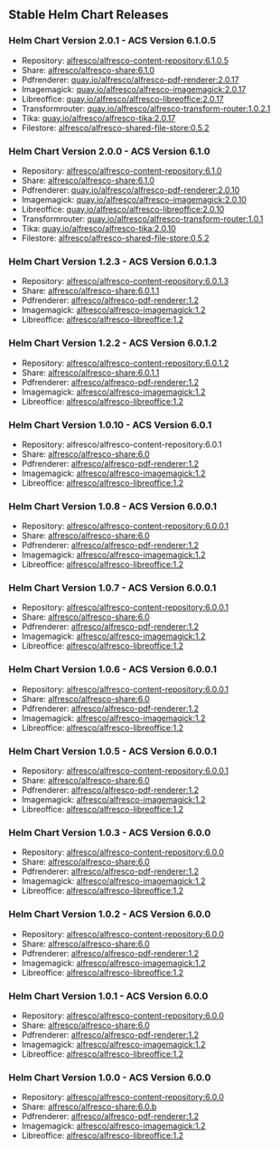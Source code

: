 ## Stable Helm Chart Releases

### Helm Chart Version 2.0.1 - ACS Version 6.1.0.5
* Repository: [alfresco/alfresco-content-repository:6.1.0.5](https://hub.docker.com/layers/alfresco/alfresco-content-repository/6.0.0.1/images/sha256-1ee046695e6de76531fffc7ec0b87f5569f7dde1f60321f80321c136154ab644)
* Share: [alfresco/alfresco-share:6.1.0](https://hub.docker.com/layers/alfresco/alfresco-share/6.1.0/images/sha256-0dfa83b790293f970c32effee1be39f891c0e0cc54b49ccea448739e230c5791)
* Pdfrenderer: [quay.io/alfresco/alfresco-pdf-renderer:2.0.17](https://quay.io/repository/alfresco/alfresco-pdf-renderer/manifest/sha256:d9be5deb165d44141497373257041fc701b4d825f12997b15212bbe637ed7d53)
* Imagemagick: [quay.io/alfresco/alfresco-imagemagick:2.0.17](https://quay.io/repository/alfresco/alfresco-imagemagick/manifest/sha256:cea7e75550548c095360f7122e65eea1cfd128799a462f80e99cfccb28ab4e7c)
* Libreoffice: [quay.io/alfresco/alfresco-libreoffice:2.0.17](https://quay.io/repository/alfresco/alfresco-libreoffice/manifest/sha256:6716b86560d012fcc8b32a7505fdbe2c555fa3f106fa0e05003cae275d3f64c8)
* Transformrouter: [quay.io/alfresco/alfresco-transform-router:1.0.2.1](https://quay.io/repository/alfresco/alfresco-transform-router/manifest/sha256:3396a78dc3b9a7e92c4159a1b15a48f1e55ee03cdf04a65895d54e89bb4cab23)
* Tika: [quay.io/alfresco/alfresco-tika:2.0.17](https://quay.io/repository/alfresco/alfresco-tika/manifest/sha256:84122a831cd5b4f8ef7ac2cb7c79b3a72e5b14aad5ee1fc0bd2dd4ea1d95fd4d)
* Filestore: [alfresco/alfresco-shared-file-store:0.5.2](https://hub.docker.com/layers/alfresco/alfresco-shared-file-store/0.5.2/images/sha256-4457788253ba0c19f4f48074fd23d8f6063f2940cf431d2647cc030932215826)

### Helm Chart Version 2.0.0 - ACS Version 6.1.0
* Repository: [alfresco/alfresco-content-repository:6.1.0](https://hub.docker.com/layers/alfresco/alfresco-content-repository/6.1.0/images/sha256-57efcc66254346b3cefba0350263ec8e978f73c10d1d6edd3721f18e3c928352)
* Share: [alfresco/alfresco-share:6.1.0](https://hub.docker.com/layers/alfresco/alfresco-share/6.1.0/images/sha256-0dfa83b790293f970c32effee1be39f891c0e0cc54b49ccea448739e230c5791)
* Pdfrenderer: [quay.io/alfresco/alfresco-pdf-renderer:2.0.10](https://quay.io/repository/alfresco/alfresco-pdf-renderer/manifest/sha256:90422901d8200984c390f20944415c06c5be8b54c0d984901423444d5fbbe37d)
* Imagemagick: [quay.io/alfresco/alfresco-imagemagick:2.0.10](https://quay.io/repository/alfresco/alfresco-imagemagick/manifest/sha256:f4958f0999c6dc83d5b9632154f5983706b08a31de5ccaa9a98dd320b2d7f225)
* Libreoffice: [quay.io/alfresco/alfresco-libreoffice:2.0.10](https://quay.io/repository/alfresco/alfresco-libreoffice/manifest/sha256:c1284173c3500da22ff4807499e429bb9bd4dc10a1e2c95bfb2ca950dfe84d7f)
* Transformrouter: [quay.io/alfresco/alfresco-transform-router:1.0.1](https://quay.io/repository/alfresco/alfresco-transform-router/manifest/sha256:cb193eb7132082293f506141410587add5527ce0d858c2353f75cba1f2c4e14d)
* Tika: [quay.io/alfresco/alfresco-tika:2.0.10](https://quay.io/repository/alfresco/alfresco-tika/manifest/sha256:03e6a932e56beb5a2f4231d1b69ee732d3e6326410f47ce6fd1e66b6683850fc)
* Filestore: [alfresco/alfresco-shared-file-store:0.5.2](https://hub.docker.com/layers/alfresco/alfresco-shared-file-store/0.5.2/images/sha256-4457788253ba0c19f4f48074fd23d8f6063f2940cf431d2647cc030932215826)

### Helm Chart Version 1.2.3 - ACS Version 6.0.1.3
* Repository: [alfresco/alfresco-content-repository:6.0.1.3](https://hub.docker.com/layers/alfresco/alfresco-content-repository/6.0.1.3/images/sha256-e0131dde2d658d37b0020d2f197b7de57175f0a38f8680aaa8cd378d07f68790)
* Share: [alfresco/alfresco-share:6.0.1.1](https://hub.docker.com/layers/alfresco/alfresco-share/6.0.1.1/images/sha256-239baabfe0d8fc935dcfce8ee6d30236b0a8bee8eff79ff66373585eb8bb35aa)
* Pdfrenderer: [alfresco/alfresco-pdf-renderer:1.2](https://hub.docker.com/layers/alfresco/alfresco-pdf-renderer/1.2/images/sha256-962544face9f6d6d1f0a049e711fb3daa2bd975bf4a46b5723c2add2b24bf32c)
* Imagemagick: [alfresco/alfresco-imagemagick:1.2](https://hub.docker.com/layers/alfresco/alfresco-imagemagick/1.2/images/sha256-fd0b2dfc642eff3189b7877b0595553c84ab1b4ea291b685dab8f80985e2987c)
* Libreoffice: [alfresco/alfresco-libreoffice:1.2](https://hub.docker.com/layers/alfresco/alfresco-libreoffice/1.2/images/sha256-18627d9f5dc71e1608d658df38002d74d441edf031e2c2241c1d41d60c9153be)

### Helm Chart Version 1.2.2 - ACS Version 6.0.1.2
* Repository: [alfresco/alfresco-content-repository:6.0.1.2](https://hub.docker.com/layers/alfresco/alfresco-content-repository/6.0.1.2/images/sha256-730b6ca521b7a60d31e936167f090200a02db6fa649c9428082006eed4ed0ee1)
* Share: [alfresco/alfresco-share:6.0.1.1](https://hub.docker.com/layers/alfresco/alfresco-share/6.0.1.1/images/sha256-239baabfe0d8fc935dcfce8ee6d30236b0a8bee8eff79ff66373585eb8bb35aa)
* Pdfrenderer: [alfresco/alfresco-pdf-renderer:1.2](https://hub.docker.com/layers/alfresco/alfresco-pdf-renderer/1.2/images/sha256-962544face9f6d6d1f0a049e711fb3daa2bd975bf4a46b5723c2add2b24bf32c)
* Imagemagick: [alfresco/alfresco-imagemagick:1.2](https://hub.docker.com/layers/alfresco/alfresco-imagemagick/1.2/images/sha256-fd0b2dfc642eff3189b7877b0595553c84ab1b4ea291b685dab8f80985e2987c)
* Libreoffice: [alfresco/alfresco-libreoffice:1.2](https://hub.docker.com/layers/alfresco/alfresco-libreoffice/1.2/images/sha256-18627d9f5dc71e1608d658df38002d74d441edf031e2c2241c1d41d60c9153be)

### Helm Chart Version 1.0.10 - ACS Version 6.0.1
* Repository: alfresco/alfresco-content-repository:6.0.1
* Share: [alfresco/alfresco-share:6.0](https://hub.docker.com/layers/alfresco/alfresco-share/6.0/images/sha256-22aecaf1b6d56bba5e5f9f134bdcde86eb23a750febc4c4e1087c0963a0acf18)
* Pdfrenderer: [alfresco/alfresco-pdf-renderer:1.2](https://hub.docker.com/layers/alfresco/alfresco-pdf-renderer/1.2/images/sha256-962544face9f6d6d1f0a049e711fb3daa2bd975bf4a46b5723c2add2b24bf32c)
* Imagemagick: [alfresco/alfresco-imagemagick:1.2](https://hub.docker.com/layers/alfresco/alfresco-imagemagick/1.2/images/sha256-fd0b2dfc642eff3189b7877b0595553c84ab1b4ea291b685dab8f80985e2987c)
* Libreoffice: [alfresco/alfresco-libreoffice:1.2](https://hub.docker.com/layers/alfresco/alfresco-libreoffice/1.2/images/sha256-18627d9f5dc71e1608d658df38002d74d441edf031e2c2241c1d41d60c9153be)

### Helm Chart Version 1.0.8 - ACS Version 6.0.0.1
* Repository: [alfresco/alfresco-content-repository:6.0.0.1](https://hub.docker.com/layers/alfresco/alfresco-content-repository/6.0.0.1/images/sha256-1ee046695e6de76531fffc7ec0b87f5569f7dde1f60321f80321c136154ab644)
* Share: [alfresco/alfresco-share:6.0](https://hub.docker.com/layers/alfresco/alfresco-share/6.0/images/sha256-22aecaf1b6d56bba5e5f9f134bdcde86eb23a750febc4c4e1087c0963a0acf18)
* Pdfrenderer: [alfresco/alfresco-pdf-renderer:1.2](https://hub.docker.com/layers/alfresco/alfresco-pdf-renderer/1.2/images/sha256-962544face9f6d6d1f0a049e711fb3daa2bd975bf4a46b5723c2add2b24bf32c)
* Imagemagick: [alfresco/alfresco-imagemagick:1.2](https://hub.docker.com/layers/alfresco/alfresco-imagemagick/1.2/images/sha256-fd0b2dfc642eff3189b7877b0595553c84ab1b4ea291b685dab8f80985e2987c)
* Libreoffice: [alfresco/alfresco-libreoffice:1.2](https://hub.docker.com/layers/alfresco/alfresco-libreoffice/1.2/images/sha256-18627d9f5dc71e1608d658df38002d74d441edf031e2c2241c1d41d60c9153be)

### Helm Chart Version 1.0.7 - ACS Version 6.0.0.1
* Repository: [alfresco/alfresco-content-repository:6.0.0.1](https://hub.docker.com/layers/alfresco/alfresco-content-repository/6.0.0.1/images/sha256-1ee046695e6de76531fffc7ec0b87f5569f7dde1f60321f80321c136154ab644)
* Share: [alfresco/alfresco-share:6.0](https://hub.docker.com/layers/alfresco/alfresco-share/6.0/images/sha256-22aecaf1b6d56bba5e5f9f134bdcde86eb23a750febc4c4e1087c0963a0acf18)
* Pdfrenderer: [alfresco/alfresco-pdf-renderer:1.2](https://hub.docker.com/layers/alfresco/alfresco-pdf-renderer/1.2/images/sha256-962544face9f6d6d1f0a049e711fb3daa2bd975bf4a46b5723c2add2b24bf32c)
* Imagemagick: [alfresco/alfresco-imagemagick:1.2](https://hub.docker.com/layers/alfresco/alfresco-imagemagick/1.2/images/sha256-fd0b2dfc642eff3189b7877b0595553c84ab1b4ea291b685dab8f80985e2987c)
* Libreoffice: [alfresco/alfresco-libreoffice:1.2](https://hub.docker.com/layers/alfresco/alfresco-libreoffice/1.2/images/sha256-18627d9f5dc71e1608d658df38002d74d441edf031e2c2241c1d41d60c9153be)

### Helm Chart Version 1.0.6 - ACS Version 6.0.0.1
* Repository: [alfresco/alfresco-content-repository:6.0.0.1](https://hub.docker.com/layers/alfresco/alfresco-content-repository/6.0.0.1/images/sha256-1ee046695e6de76531fffc7ec0b87f5569f7dde1f60321f80321c136154ab644)
* Share: [alfresco/alfresco-share:6.0](https://hub.docker.com/layers/alfresco/alfresco-share/6.0/images/sha256-22aecaf1b6d56bba5e5f9f134bdcde86eb23a750febc4c4e1087c0963a0acf18)
* Pdfrenderer: [alfresco/alfresco-pdf-renderer:1.2](https://hub.docker.com/layers/alfresco/alfresco-pdf-renderer/1.2/images/sha256-962544face9f6d6d1f0a049e711fb3daa2bd975bf4a46b5723c2add2b24bf32c)
* Imagemagick: [alfresco/alfresco-imagemagick:1.2](https://hub.docker.com/layers/alfresco/alfresco-imagemagick/1.2/images/sha256-fd0b2dfc642eff3189b7877b0595553c84ab1b4ea291b685dab8f80985e2987c)
* Libreoffice: [alfresco/alfresco-libreoffice:1.2](https://hub.docker.com/layers/alfresco/alfresco-libreoffice/1.2/images/sha256-18627d9f5dc71e1608d658df38002d74d441edf031e2c2241c1d41d60c9153be)

### Helm Chart Version 1.0.5 - ACS Version 6.0.0.1
* Repository: [alfresco/alfresco-content-repository:6.0.0.1](https://hub.docker.com/layers/alfresco/alfresco-content-repository/6.0.0.1/images/sha256-1ee046695e6de76531fffc7ec0b87f5569f7dde1f60321f80321c136154ab644)
* Share: [alfresco/alfresco-share:6.0](https://hub.docker.com/layers/alfresco/alfresco-share/6.0/images/sha256-22aecaf1b6d56bba5e5f9f134bdcde86eb23a750febc4c4e1087c0963a0acf18)
* Pdfrenderer: [alfresco/alfresco-pdf-renderer:1.2](https://hub.docker.com/layers/alfresco/alfresco-pdf-renderer/1.2/images/sha256-962544face9f6d6d1f0a049e711fb3daa2bd975bf4a46b5723c2add2b24bf32c)
* Imagemagick: [alfresco/alfresco-imagemagick:1.2](https://hub.docker.com/layers/alfresco/alfresco-imagemagick/1.2/images/sha256-fd0b2dfc642eff3189b7877b0595553c84ab1b4ea291b685dab8f80985e2987c)
* Libreoffice: [alfresco/alfresco-libreoffice:1.2](https://hub.docker.com/layers/alfresco/alfresco-libreoffice/1.2/images/sha256-18627d9f5dc71e1608d658df38002d74d441edf031e2c2241c1d41d60c9153be)

### Helm Chart Version 1.0.3 - ACS Version 6.0.0
* Repository: [alfresco/alfresco-content-repository:6.0.0](https://hub.docker.com/layers/alfresco/alfresco-content-repository/6.0.0/images/sha256-dcbb92445900579257003c4b2c584ffa3243b807c2e82c09c64ea61694c75b5c)
* Share: [alfresco/alfresco-share:6.0](https://hub.docker.com/layers/alfresco/alfresco-share/6.0/images/sha256-22aecaf1b6d56bba5e5f9f134bdcde86eb23a750febc4c4e1087c0963a0acf18)
* Pdfrenderer: [alfresco/alfresco-pdf-renderer:1.2](https://hub.docker.com/layers/alfresco/alfresco-pdf-renderer/1.2/images/sha256-962544face9f6d6d1f0a049e711fb3daa2bd975bf4a46b5723c2add2b24bf32c)
* Imagemagick: [alfresco/alfresco-imagemagick:1.2](https://hub.docker.com/layers/alfresco/alfresco-imagemagick/1.2/images/sha256-fd0b2dfc642eff3189b7877b0595553c84ab1b4ea291b685dab8f80985e2987c)
* Libreoffice: [alfresco/alfresco-libreoffice:1.2](https://hub.docker.com/layers/alfresco/alfresco-libreoffice/1.2/images/sha256-18627d9f5dc71e1608d658df38002d74d441edf031e2c2241c1d41d60c9153be)

### Helm Chart Version 1.0.2 - ACS Version 6.0.0
* Repository: [alfresco/alfresco-content-repository:6.0.0](https://hub.docker.com/layers/alfresco/alfresco-content-repository/6.0.0/images/sha256-dcbb92445900579257003c4b2c584ffa3243b807c2e82c09c64ea61694c75b5c)
* Share: [alfresco/alfresco-share:6.0](https://hub.docker.com/layers/alfresco/alfresco-share/6.0/images/sha256-22aecaf1b6d56bba5e5f9f134bdcde86eb23a750febc4c4e1087c0963a0acf18)
* Pdfrenderer: [alfresco/alfresco-pdf-renderer:1.2](https://hub.docker.com/layers/alfresco/alfresco-pdf-renderer/1.2/images/sha256-962544face9f6d6d1f0a049e711fb3daa2bd975bf4a46b5723c2add2b24bf32c)
* Imagemagick: [alfresco/alfresco-imagemagick:1.2](https://hub.docker.com/layers/alfresco/alfresco-imagemagick/1.2/images/sha256-fd0b2dfc642eff3189b7877b0595553c84ab1b4ea291b685dab8f80985e2987c)
* Libreoffice: [alfresco/alfresco-libreoffice:1.2](https://hub.docker.com/layers/alfresco/alfresco-libreoffice/1.2/images/sha256-18627d9f5dc71e1608d658df38002d74d441edf031e2c2241c1d41d60c9153be)

### Helm Chart Version 1.0.1 - ACS Version 6.0.0
* Repository: [alfresco/alfresco-content-repository:6.0.0](https://hub.docker.com/layers/alfresco/alfresco-content-repository/6.0.0/images/sha256-dcbb92445900579257003c4b2c584ffa3243b807c2e82c09c64ea61694c75b5c)
* Share: [alfresco/alfresco-share:6.0](https://hub.docker.com/layers/alfresco/alfresco-share/6.0/images/sha256-22aecaf1b6d56bba5e5f9f134bdcde86eb23a750febc4c4e1087c0963a0acf18)
* Pdfrenderer: [alfresco/alfresco-pdf-renderer:1.2](https://hub.docker.com/layers/alfresco/alfresco-pdf-renderer/1.2/images/sha256-962544face9f6d6d1f0a049e711fb3daa2bd975bf4a46b5723c2add2b24bf32c)
* Imagemagick: [alfresco/alfresco-imagemagick:1.2](https://hub.docker.com/layers/alfresco/alfresco-imagemagick/1.2/images/sha256-fd0b2dfc642eff3189b7877b0595553c84ab1b4ea291b685dab8f80985e2987c)
* Libreoffice: [alfresco/alfresco-libreoffice:1.2](https://hub.docker.com/layers/alfresco/alfresco-libreoffice/1.2/images/sha256-18627d9f5dc71e1608d658df38002d74d441edf031e2c2241c1d41d60c9153be)

### Helm Chart Version 1.0.0 - ACS Version 6.0.0
* Repository: [alfresco/alfresco-content-repository:6.0.0](https://hub.docker.com/layers/alfresco/alfresco-content-repository/6.0.0/images/sha256-dcbb92445900579257003c4b2c584ffa3243b807c2e82c09c64ea61694c75b5c)
* Share: [alfresco/alfresco-share:6.0.b](https://hub.docker.com/layers/alfresco/alfresco-share/6.0.b/images/sha256-c802cbdb37fe08392b927f31fb0cb1449735db05145f77fa70ab4c7d3f69b523)
* Pdfrenderer: [alfresco/alfresco-pdf-renderer:1.2](https://hub.docker.com/layers/alfresco/alfresco-pdf-renderer/1.2/images/sha256-962544face9f6d6d1f0a049e711fb3daa2bd975bf4a46b5723c2add2b24bf32c)
* Imagemagick: [alfresco/alfresco-imagemagick:1.2](https://hub.docker.com/layers/alfresco/alfresco-imagemagick/1.2/images/sha256-fd0b2dfc642eff3189b7877b0595553c84ab1b4ea291b685dab8f80985e2987c)
* Libreoffice: [alfresco/alfresco-libreoffice:1.2](https://hub.docker.com/layers/alfresco/alfresco-libreoffice/1.2/images/sha256-18627d9f5dc71e1608d658df38002d74d441edf031e2c2241c1d41d60c9153be)
